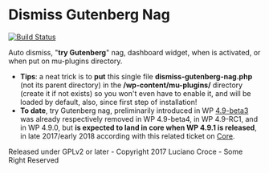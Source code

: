 # Dismiss Gutenberg Nag
[![Build Status](https://travis-ci.org/sLaNGjI/wp-missed-schedule.svg?branch=master)](https://travis-ci.org/luciano-croce/dismiss-gutenberg-nag)

Auto dismiss, "<strong>try Gutenberg</strong>" nag, dashboard widget, when is activated, or when put on mu-plugins directory.
* <strong>Tips</strong>: a neat trick is to <strong>put</strong> this single file <strong>dismiss-gutenberg-nag.php</strong> (not its parent directory) in the <strong>/wp-content/mu-plugins/</strong> directory (create it if not exists) so you won't even have to enable it, and will be loaded by default, also, since first step of installation!
* <strong>To date</strong>, try Gutenberg nag, preliminarily introduced in WP [4.9-beta3](https://wordpress.org/news/2017/10/wordpress-4-9-beta-3/) was already respectively removed in WP 4.9-beta4, in WP 4.9-RC1, and in WP 4.9.0, but <strong>is expected to land in core when WP 4.9.1 is released</strong>, in late 2017/early 2018 according with this related ticket on [Core](https://core.trac.wordpress.org/ticket/41316).

Released under GPLv2 or later - Copyright 2017 Luciano Croce - Some Right Reserved


